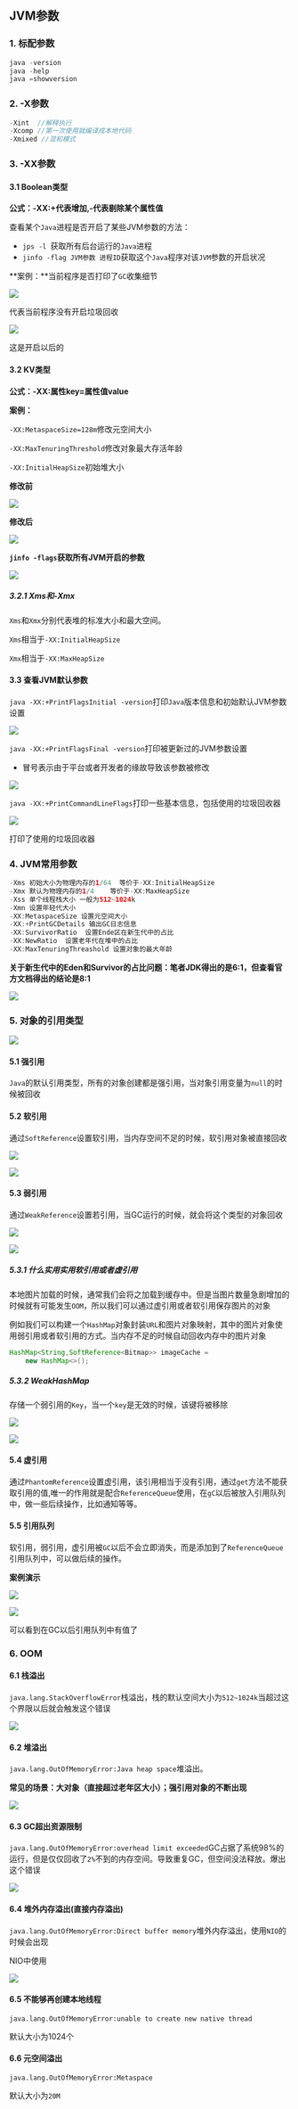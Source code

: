 ## JVM参数

### 1. 标配参数

```java
java -version
java -help
java =showversion
```

### 2. -X参数

```java
-Xint  //解释执行
-Xcomp //第一次使用就编译成本地代码
-Xmixed	//混和模式
```

### 3. -XX参数

#### 3.1 Boolean类型

**公式：-XX:+代表增加,-代表剔除某个属性值**

查看某个`Java`进程是否开启了某些JVM参数的方法：

- `jps -l `获取所有后台运行的`Java`进程
- `jinfo -flag JVM参数 进程ID`获取这个`Java`程序对该`JVM`参数的开启状况

**案例：**当前程序是否打印了`GC`收集细节

![](https://gitee.com/onlyzl/blogImage/raw/master/img/20200418135828.png)

代表当前程序没有开启垃圾回收

![](https://gitee.com/onlyzl/blogImage/raw/master/img/20200418140145.png)

这是开启以后的

#### 3.2 KV类型

**公式：-XX:属性key=属性值value**

**案例：**

`-XX:MetaspaceSize=128m`修改元空间大小

`-XX:MaxTenuringThreshold`修改对象最大存活年龄

`-XX:InitialHeapSize`初始堆大小

**修改前**

![](https://gitee.com/onlyzl/blogImage/raw/master/img/20200418141016.png)

**修改后**

![](https://gitee.com/onlyzl/blogImage/raw/master/img/20200418141150.png)

**`jinfo -flags`获取所有JVM开启的参数**

![](https://gitee.com/onlyzl/blogImage/raw/master/img/20200418142021.png)

##### 3.2.1 Xms和-Xmx

`Xms`和`Xmx`分别代表堆的标准大小和最大空间。

`Xms`相当于`-XX:InitialHeapSize`

`Xmx`相当于`-XX:MaxHeapSize`

#### 3.3 查看JVM默认参数

`java -XX:+PrintFlagsInitial -version`打印`Java`版本信息和初始默认JVM参数设置

![](https://gitee.com/onlyzl/blogImage/raw/master/img/20200418151556.png)

`java -XX:+PrintFlagsFinal -version`打印被更新过的JVM参数设置

- 冒号表示由于平台或者开发者的缘故导致该参数被修改

![](https://gitee.com/onlyzl/blogImage/raw/master/img/20200418152614.png)

`java -XX:+PrintCommandLineFlags`打印一些基本信息，包括使用的垃圾回收器

![](https://gitee.com/onlyzl/blogImage/raw/master/img/20200418152834.png)

打印了使用的垃圾回收器

### 4. JVM常用参数

```java
-Xms 初始大小为物理内存的1/64  等价于-XX:InitialHeapSize
-Xmx 默认为物理内存的1/4    等价于-XX:MaxHeapSize
-Xss 单个线程栈大小 一般为512~1024k
-Xmn 设置年轻代大小
-XX:MetaspaceSize 设置元空间大小
-XX:+PrintGCDetails 输出GC日志信息
-XX:SurvivorRatio  设置Ende区在新生代中的占比
-XX:NewRatio  设置老年代在堆中的占比
-XX:MaxTenuringThreashold 设置对象的最大年龄
```

**关于新生代中的Eden和Survivor的占比问题：笔者JDK得出的是6:1，但查看官方文档得出的结论是8:1**

![](https://gitee.com/onlyzl/blogImage/raw/master/img/20200418182834.png)

### 5. 对象的引用类型

![](https://gitee.com/onlyzl/blogImage/raw/master/img/20200418192412.png)

#### 5.1 强引用

`Java`的默认引用类型，所有的对象创建都是强引用，当对象引用变量为`null`的时候被回收

#### 5.2 软引用

通过`SoftReference`设置软引用，当内存空间不足的时候，软引用对象被直接回收

![](https://gitee.com/onlyzl/blogImage/raw/master/img/20200418203958.png)

![](https://gitee.com/onlyzl/blogImage/raw/master/img/20200421112318.png)

#### 5.3 弱引用

通过`WeakReference`设置若引用，当GC运行的时候，就会将这个类型的对象回收

![](https://gitee.com/onlyzl/blogImage/raw/master/img/20200418204218.png)

![](https://gitee.com/onlyzl/blogImage/raw/master/img/20200418204246.png)

##### 5.3.1 什么实用实用软引用或者虚引用

本地图片加载的时候，通常我们会将之加载到缓存中。但是当图片数量急剧增加的时候就有可能发生`OOM`，所以我们可以通过虚引用或者软引用保存图片的对象

例如我们可以构建一个`HashMap`对象封装`URL`和图片对象映射，其中的图片对象使用弱引用或者软引用的方式。当内存不足的时候自动回收内存中的图片对象

```java
HashMap<String,SoftReference<Bitmap>> imageCache =
    new HashMap<>();
```

##### 5.3.2 WeakHashMap

存储一个弱引用的`Key`，当一个`key`是无效的时候，该键将被移除

![](https://gitee.com/onlyzl/blogImage/raw/master/img/20200418204436.png)

![](https://gitee.com/onlyzl/blogImage/raw/master/img/20200418204454.png)

#### 5.4 虚引用

通过`PhantomReference`设置虚引用，该引用相当于没有引用，通过`get`方法不能获取引用的值,唯一的作用就是配合`ReferenceQueue`使用，在`gC`以后被放入引用队列中，做一些后续操作，比如通知等等。

#### 5.5 引用队列

软引用，弱引用，虚引用被`GC`以后不会立即消失，而是添加到了`ReferenceQueue`引用队列中，可以做后续的操作。

**案例演示**

![](https://gitee.com/onlyzl/blogImage/raw/master/img/20200418210515.png)

![](https://gitee.com/onlyzl/blogImage/raw/master/img/20200418210539.png)

可以看到在GC以后引用队列中有值了

### 6. OOM

#### 6.1 栈溢出

`java.lang.StackOverflowError`栈溢出，栈的默认空间大小为`512~1024k`当超过这个界限以后就会触发这个错误

![](https://gitee.com/onlyzl/blogImage/raw/master/img/20200419132629.png)

#### 6.2 堆溢出

`java.lang.OutOfMemoryError:Java heap space`堆溢出。

**常见的场景：大对象（直接超过老年区大小）；强引用对象的不断出现**

![](https://gitee.com/onlyzl/blogImage/raw/master/img/20200419135935.png)

#### 6.3 GC超出资源限制

`java.lang.OutOfMemoryError:overhead limit exceeded`GC占据了系统98%的运行，但是仅仅回收了`2%`不到的内存空间。导致重复GC，但空间没法释放。爆出这个错误

![](https://gitee.com/onlyzl/blogImage/raw/master/img/20200419143937.png)

#### 6.4 堆外内存溢出(直接内存溢出)

`java.lang.OutOfMemoryError:Direct buffer memory`堆外内存溢出，使用`NIO`的时候会出现

NIO中使用

![](https://gitee.com/onlyzl/blogImage/raw/master/img/20200419144849.png)

#### 6.5 不能够再创建本地线程

`java.lang.OutOfMemoryError:unable to create new native thread`

默认大小为1024个

#### 6.6 元空间溢出

`java.lang.OutOfMemoryError:Metaspace`

默认大小为`20M`